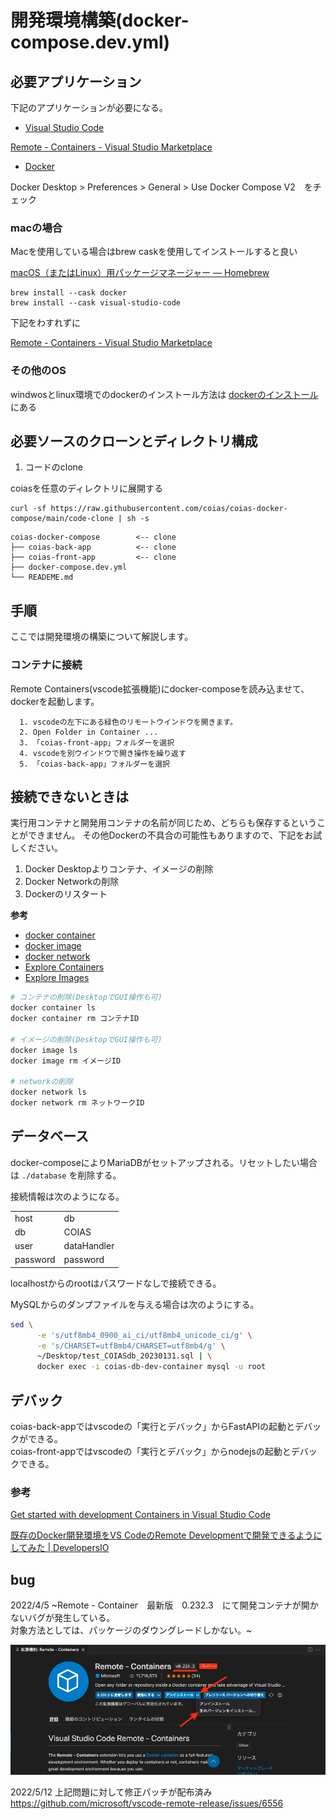 # 開発環境構築(docker-compose.dev.yml)

## 必要アプリケーション

下記のアプリケーションが必要になる。

* [Visual Studio Code](https://azure.microsoft.com/ja-jp/products/visual-studio-code/)

[Remote - Containers - Visual Studio Marketplace](https://marketplace.visualstudio.com/items?itemName=ms-vscode-remote.remote-containers)

* [Docker](https://www.docker.com/products/docker-desktop)

Docker Desktop > Preferences > General > Use Docker Compose V2　をチェック

### macの場合

Macを使用している場合はbrew caskを使用してインストールすると良い

[macOS（またはLinux）用パッケージマネージャー — Homebrew](https://brew.sh/index_ja)  

```
brew install --cask docker
brew install --cask visual-studio-code
```

下記をわすれずに

[Remote - Containers - Visual Studio Marketplace](https://marketplace.visualstudio.com/items?itemName=ms-vscode-remote.remote-containers)

### その他のOS

windwosとlinux環境でのdockerのインストール方法は [dockerのインストール](./dockerのインストール.md)にある

## 必要ソースのクローンとディレクトリ構成

1. コードのclone

coiasを任意のディレクトリに展開する

```
curl -sf https://raw.githubusercontent.com/coias/coias-docker-compose/main/code-clone | sh -s
```

```
coias-docker-compose        <-- clone
├── coias-back-app          <-- clone
├── coias-front-app         <-- clone
├── docker-compose.dev.yml
└── READEME.md
```

## 手順

ここでは開発環境の構築について解説します。

### コンテナに接続

Remote Containers(vscode拡張機能)にdocker-composeを読み込ませて、dockerを起動します。

      1. vscodeの左下にある緑色のリモートウインドウを開きます。
      2. Open Folder in Container ...
      3. 「coias-front-app」フォルダーを選択
      4. vscodeを別ウインドウで開き操作を繰り返す
      5. 「coias-back-app」フォルダーを選択

## 接続できないときは

実行用コンテナと開発用コンテナの名前が同じため、どちらも保存するということができません。
その他Dockerの不具合の可能性もありますので、下記をお試しください。

1. Docker Desktopよりコンテナ、イメージの削除
2. Docker Networkの削除
3. Dockerのリスタート

**参考**

* [docker container](https://docs.docker.com/engine/reference/commandline/container/)
* [docker image](https://docs.docker.com/engine/reference/commandline/image/)
* [docker network](https://docs.docker.com/engine/reference/commandline/network/)
* [Explore Containers](https://docs.docker.com/desktop/use-desktop/container/)
* [Explore Images](https://docs.docker.com/desktop/use-desktop/images/)


```bash
# コンテナの削除(DesktopでGUI操作も可)
docker container ls
docker container rm コンテナID

# イメージの削除(DesktopでGUI操作も可)
docker image ls
docker image rm イメージID

# networkの削除
docker network ls
docker network rm ネットワークID
```

## データベース

docker-composeによりMariaDBがセットアップされる。リセットしたい場合は `./database` を削除する。

接続情報は次のようになる。

|||
|--|--|
|host|db|
|db|COIAS|
|user|dataHandler|
|password|password|

localhostからのrootはパスワードなしで接続できる。

MySQLからのダンプファイルを与える場合は次のようにする。

```bash
sed \
      -e 's/utf8mb4_0900_ai_ci/utf8mb4_unicode_ci/g' \
      -e 's/CHARSET=utf8mb4/CHARSET=utf8mb4/g' \
      ~/Desktop/test_COIASdb_20230131.sql | \
      docker exec -i coias-db-dev-container mysql -u root
```

## デバック

coias-back-appではvscodeの「実行とデバック」からFastAPIの起動とデバックができる。  
coias-front-appではvscodeの「実行とデバック」からnodejsの起動とデバックできる。

### 参考

[Get started with development Containers in Visual Studio Code](https://code.visualstudio.com/docs/remote/containers-tutorial)

[既存のDocker開発環境をVS CodeのRemote Developmentで開発できるようにしてみた | DevelopersIO](https://dev.classmethod.jp/articles/add-vs-code-remote-development-settings-to-existing-docker-environment/)

## bug

2022/4/5
~Remote - Container　最新版　0.232.3　にて開発コンテナが開かないバグが発生している。  
対象方法としては、パッケージのダウングレードしかない。~

![image](./image/dev/remote-containers-version.png)

2022/5/12
上記問題に対して修正パッチが配布済み
https://github.com/microsoft/vscode-remote-release/issues/6556
